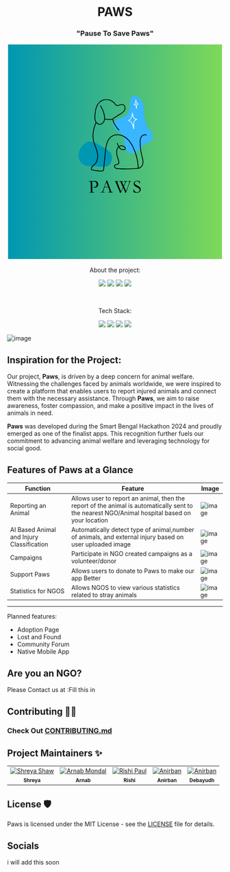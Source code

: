 
<h1 align="center">PAWS</h1>
<h3 align="center">"Pause To Save Paws"</h3>
<p align="center">
  <img src="./public/PAWS.png" >
  </p>

<p align="center">About the project:</p>
<p align="center">
    <img src="https://img.shields.io/github/issues/Innovateninjas/Paws-frontend"> 
    <img src="https://img.shields.io/github/issues-pr/Innovateninjas/Paws-frontend">
    <img src="https://img.shields.io/github/forks/Innovateninjas/Paws-frontend">
    <img src="https://img.shields.io/github/stars/Innovateninjas/Paws-frontend">
    <!-- <img src="https://img.shields.io/github/license/akshitagupta15june/PetMe"> -->
</p>
<br>
<p align="center">Tech Stack:</p>
<p align="center">
    <img src="https://img.shields.io/badge/-ReactJs-61DAFB?logo=react&logoColor=white&style=for-the-badge"> 
    <img src="https://img.shields.io/badge/tailwindcss-0F172A?&logo=tailwindcss">
    <img src="https://img.shields.io/badge/javascript-%23323330.svg?style=for-the-badge&logo=javascript&logoColor=%23F7DF1E">
    <img src="https://img.shields.io/badge/firebase-ffca28?style=for-the-badge&logo=firebase&logoColor=black">
</p>




![image](https://github.com/Innovateninjas/Paws-frontend/assets/124495375/c7e22ed2-c970-4aca-b622-9f7837163d33)

## Inspiration for the Project:

Our project, **Paws**, is driven by a deep concern for animal welfare. Witnessing the challenges faced by animals worldwide, we were inspired to create a platform that enables users to report injured animals and connect them with the necessary assistance. Through **Paws**, we aim to raise awareness, foster compassion, and make a positive impact in the lives of animals in need.

**Paws** was developed during the Smart Bengal Hackathon 2024 and proudly emerged as one of the finalist apps. This recognition further fuels our commitment to advancing animal welfare and leveraging technology for social good.
## Features of Paws at a Glance



| Function | Feature | Image |
| --- | ----------- | -------|
| Reporting an Animal | Allows user to report an animal, then the report of the animal is automatically sent to the nearest NGO/Animal hospital based on your location | ![image](https://github.com/Innovateninjas/Paws-frontend/assets/124495375/a7c2ad12-039d-4b29-90da-9705a39e43cf)|
| AI Based Animal and Injury Classification | Automatically detect type of animal,number of animals, and external injury based on user uploaded image | ![image](https://github.com/Innovateninjas/Paws-frontend/assets/124495375/98e7e95b-6a30-4245-b7fd-1141b8d996bd)|
| Campaigns | Participate in NGO created campaigns as a volunteer/donor |![image](https://github.com/Innovateninjas/Paws-frontend/assets/124495375/a04baadd-dacf-4467-a139-b335913d2cdf)|
| Support Paws | Allows users to donate to Paws to make our app Better| ![image](https://github.com/Innovateninjas/Paws-frontend/assets/124495375/c388d7d1-58dc-4720-9c7f-87416da878b8)|
| Statistics for NGOS | Allows NGOS to view various statistics related to stray animals | ![image](https://github.com/Innovateninjas/Paws-frontend/assets/124495375/cca38ed5-f40c-4e8f-9124-682ffbadea82) |



----


Planned features:

 - Adoption Page
 - Lost and Found
 - Community Forum
 - Native Mobile App
 

 
## Are you an NGO?
Please Contact us at :Fill this in



## Contributing 👨‍💻 
### Check Out   [CONTRIBUTING.md](/Contribution.md)



##  Project Maintainers ✨

<table>
  <tr>
<td align="center"><a href="https://github.com/shreyashaw05"><img src="https://avatars.githubusercontent.com/u/141901560?v=4" width="80px;" alt="Shreya Shaw"/><br /><sub><b>Shreya  </b></sub></a></td>

<td align="center"><a href="https://github.com/codewarnab"><img src="https://avatars.githubusercontent.com/u/94959855?v=4" width="80px;" alt="Arnab Mondal"/><br /><sub><b>Arnab</b></sub></a></td>
 
<td align="center"><a href="https://github.com/rishicds"><img src="https://avatars.githubusercontent.com/u/124495375?v=4" width="80px;" alt="Rishi Paul"/><br /><sub><b>Rishi</b></sub></a></td>

<td align="center"><a href="https://github.com/anirbanmajumder0"><img src="https://avatars.githubusercontent.com/u/81350357?v=4"  width="80px;" alt="Anirban"/><br /><sub><b>Anirban</b></sub></a></td>
  
<td align="center"><a href="https://github.com/debayudh07"><img src="https://avatars.githubusercontent.com/u/143015409?v=4"  width="80px;" alt="Anirban"/><br /><sub><b>Debayudh</b></sub></a></td>
  
 </tr>
</table>



## License 🛡️ 

Paws is licensed under the MIT License - see the [LICENSE](LICENSE) file for details.


## Socials 

i will add this soon 
